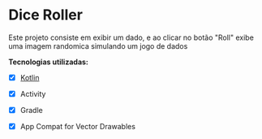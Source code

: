 # Dice Roller

Este projeto consiste em exibir um dado, e ao clicar no botão "Roll" exibe uma imagem randomica simulando um jogo de dados

**Tecnologias utilizadas:**

- [x] [Kotlin](https://kotlinlang.org/docs/getting-started.html)

- [x] Activity

- [x] Gradle 

- [x] App Compat for Vector Drawables

  
